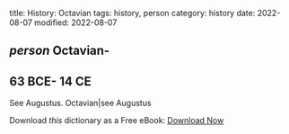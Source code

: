 title: History: Octavian
tags: history, person
category: history
date: 2022-08-07
modified: 2022-08-07

## _person_  Octavian-
  63 BCE-
14 CE
-
See
      Augustus.  Octavian|see  Augustus




Download *this* dictionary as a Free eBook: [Download Now]({static}static/CairnsHistoryDictionary.pdf)

